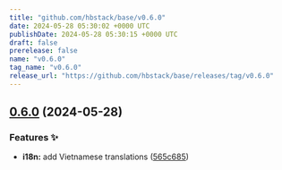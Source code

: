 ```yaml
---
title: "github.com/hbstack/base/v0.6.0"
date: 2024-05-28 05:30:02 +0000 UTC
publishDate: 2024-05-28 05:30:15 +0000 UTC
draft: false
prerelease: false
name: "v0.6.0"
tag_name: "v0.6.0"
release_url: "https://github.com/hbstack/base/releases/tag/v0.6.0"
---
```


## [0.6.0](https://github.com/hbstack/base/compare/v0.5.2...v0.6.0) (2024-05-28)


### Features ✨

* **i18n:** add Vietnamese translations ([565c685](https://github.com/hbstack/base/commit/565c685e481073279bcd0ffa08aee5b95a0341a4))
